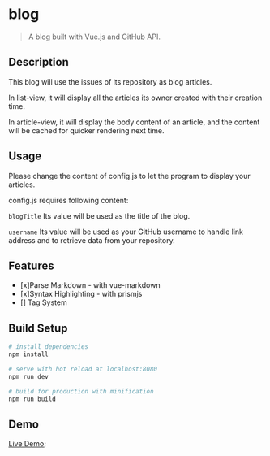 # blog

> A blog built with Vue.js and GitHub API.

## Description
This blog will use the issues of its repository as blog articles. 

In list-view, it will display all the articles its owner created with their creation time.

In article-view, it will display the body content of an article, and the content will be cached for quicker rendering next time.

## Usage
Please change the content of config.js to let the program to display your articles.

config.js requires following content:

`blogTitle`
Its value will be used as the title of the blog.

`username`
Its value will be used as your GitHub username to handle link address and to retrieve data from your repository.

## Features
- [x]Parse Markdown - with vue-markdown
- [x]Syntax Highlighting - with prismjs
- [] Tag System


## Build Setup

``` bash
# install dependencies
npm install

# serve with hot reload at localhost:8080
npm run dev

# build for production with minification
npm run build
```

## Demo
[Live Demo](http://tianhanl.github.io/blog);
